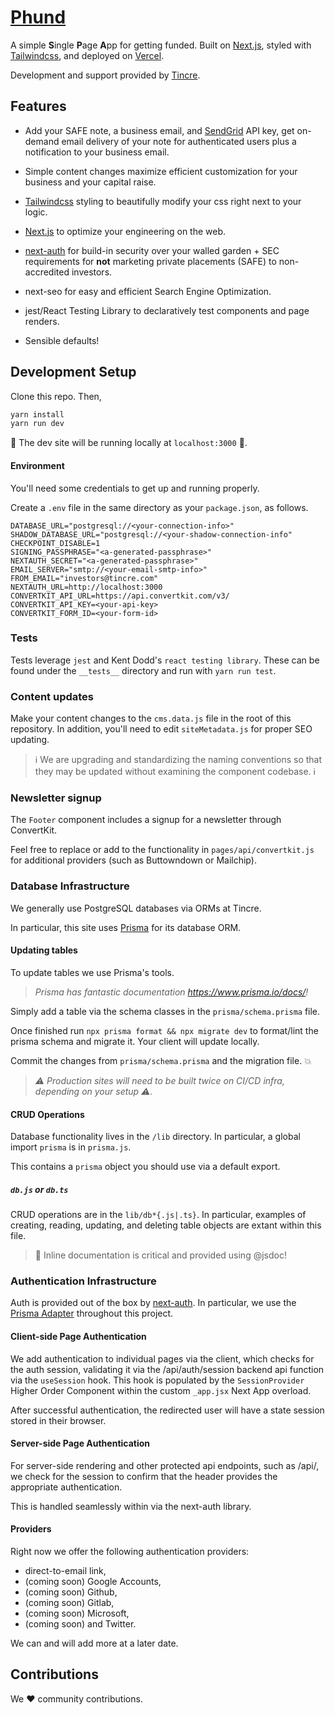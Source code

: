 # [Phund](https://example.phund.xyz)

A simple **S**ingle **P**age **A**pp for getting funded. Built on
[Next.js](https://nextjs.org), styled with [Tailwindcss](https://tailwindcss.com), and deployed on [Vercel](https://vercel.com). 

Development and support provided by [Tincre](https://tincre.com).

## Features 

- Add your SAFE note, a business email, and [SendGrid](https://sendgrid.com) API key, get on-demand 
email delivery of your note for authenticated users plus a notification to your business email.

- Simple content changes maximize efficient customization for your business and your capital raise.

- [Tailwindcss](https://tailwindcss.com) styling to beautifully modify your css right next to your 
logic. 

- [Next.js](https://nextjs.org) to optimize your engineering on the web.

- [next-auth](https://next-auth.js.org) for build-in security over your walled garden + SEC requirements for **not** marketing private placements (SAFE) to non-accredited investors. 

- next-seo for easy and efficient Search Engine Optimization.

- jest/React Testing Library to declaratively test components and page renders.

- Sensible defaults!

## Development Setup

Clone this repo. Then,

```bash
yarn install
yarn run dev
```

🚀 The dev site will be running locally at `localhost:3000` 🚀.

#### Environment 
You'll need some credentials to get up and running properly.

Create a `.env` file in the same directory as your `package.json`, as follows. 
```env
DATABASE_URL="postgresql://<your-connection-info>"
SHADOW_DATABASE_URL="postgresql://<your-shadow-connection-info"
CHECKPOINT_DISABLE=1
SIGNING_PASSPHRASE="<a-generated-passphrase>"
NEXTAUTH_SECRET="<a-generated-passphrase>"
EMAIL_SERVER="smtp://<your-email-smtp-info>"
FROM_EMAIL="investors@tincre.com"
NEXTAUTH_URL=http://localhost:3000
CONVERTKIT_API_URL=https://api.convertkit.com/v3/
CONVERTKIT_API_KEY=<your-api-key>
CONVERTKIT_FORM_ID=<your-form-id>
```

### Tests 

Tests leverage `jest` and Kent Dodd's `react testing library`. These can 
be found under the `__tests__` directory and run with `yarn run test`. 

### Content updates 

Make your content changes to the `cms.data.js` file in the root of this
repository. In addition, you'll need to edit `siteMetadata.js` for proper SEO updating. 

> ℹ We are upgrading and standardizing the naming conventions so that they may be updated without examining the component codebase. ℹ

### Newsletter signup 

The `Footer` component includes a signup for a newsletter through ConvertKit. 

Feel free to replace or add to the functionality in `pages/api/convertkit.js`
for additional providers (such as Buttowndown or Mailchip). 

### Database Infrastructure

We generally use PostgreSQL databases via ORMs at Tincre.

In particular, this site uses [Prisma](https://prisma.io) for its database
ORM.

#### Updating tables

To update tables we use Prisma's tools. 

> _Prisma has fantastic documentation https://www.prisma.io/docs/!_

Simply add a table via the schema classes in the `prisma/schema.prisma` file. 

Once finished run `npx prisma format && npx migrate dev` to format/lint the
prisma schema and migrate it. Your client will update locally.

Commit the changes from `prisma/schema.prisma` and the migration file. :boom:

> _:warning: Production sites will need to be built twice on CI/CD infra, depending on your setup :warning:._

#### CRUD Operations 

Database functionality lives in the `/lib` directory. In particular, a global
import `prisma` is in `prisma.js`.

This contains a `prisma` object you should use via a default export. 

##### `db.js` or `db.ts`
CRUD operations are in the `lib/db*{.js|.ts}`. In particular, examples 
of creating, reading, updating, and deleting table objects are extant within
this file. 

> :notebook: Inline documentation is critical and provided using @jsdoc!

### Authentication Infrastructure
Auth is provided out of the box by [next-auth](https://next-auth.js.org). In particular,
we use the [Prisma Adapter](https://next-auth.js.org/adapters/prisma) 
throughout this project.

#### Client-side Page Authentication

We add authentication to individual pages via the client, which checks for the auth session, validating it via the /api/auth/session backend api function via the `useSession` hook. This hook is populated by the `SessionProvider` Higher Order Component within the custom `_app.jsx` Next App overload.

After successful authentication, the redirected user will have a state session stored 
in their browser.

#### Server-side Page Authentication

For server-side rendering and other protected api endpoints, such as /api/<protected>, we check for the session to confirm that the header provides the appropriate authentication.

This is handled seamlessly within via the next-auth library. 


#### Providers

Right now we offer the following authentication providers:

- direct-to-email link,
- (coming soon) Google Accounts,
- (coming soon) Github,
- (coming soon) Gitlab,
- (coming soon) Microsoft, 
- (coming soon) and Twitter. 

We can and will add more at a later date.

## Contributions 

We :heart: community contributions.



